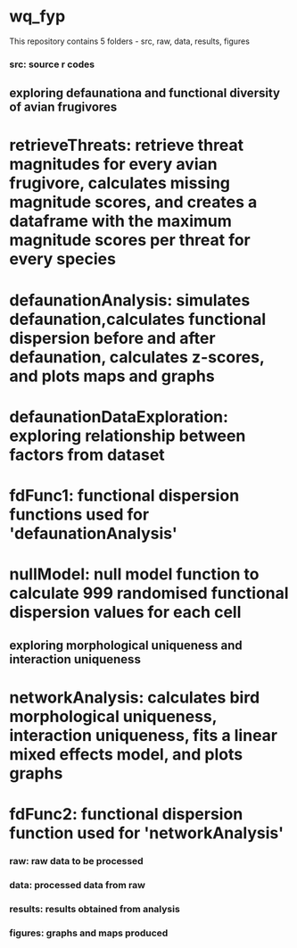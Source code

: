 # wq_fyp

This repository contains 5 folders - src, raw, data, results, figures

### src: source r codes
## exploring defaunationa and functional diversity of avian frugivores
# retrieveThreats: retrieve threat magnitudes for every avian frugivore, calculates missing magnitude scores, and creates a dataframe with the maximum magnitude scores per threat for every species
# defaunationAnalysis: simulates defaunation,calculates functional dispersion before and after defaunation, calculates z-scores, and plots maps and graphs
# defaunationDataExploration: exploring relationship between factors from dataset
# fdFunc1: functional dispersion functions used for 'defaunationAnalysis'
# nullModel: null model function to calculate 999 randomised functional dispersion values for each cell

## exploring morphological uniqueness and interaction uniqueness
# networkAnalysis: calculates bird morphological uniqueness, interaction uniqueness, fits a linear mixed effects model, and plots graphs
# fdFunc2: functional dispersion function used for 'networkAnalysis'



### raw: raw data to be processed

### data: processed data from raw

### results: results obtained from analysis

### figures: graphs and maps produced